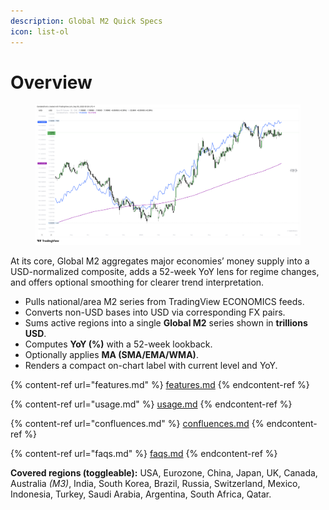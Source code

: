 ```yaml
---
description: Global M2 Quick Specs
icon: list-ol
---
```


# Overview

<figure><img src="../../.gitbook/assets/docs-global-m2-001.png" alt=""><figcaption></figcaption></figure>

At its core, Global M2 aggregates major economies’ money supply into a USD-normalized composite, adds a 52-week YoY lens for regime changes, and offers optional smoothing for clearer trend interpretation.

* Pulls national/area M2 series from TradingView ECONOMICS feeds.
* Converts non-USD bases into USD via corresponding FX pairs.
* Sums active regions into a single **Global M2** series shown in **trillions USD**.
* Computes **YoY (%)** with a 52-week lookback.
* Optionally applies **MA (SMA/EMA/WMA)**.
* Renders a compact on-chart label with current level and YoY.

{% content-ref url="features.md" %}
[features.md](features.md)
{% endcontent-ref %}

{% content-ref url="usage.md" %}
[usage.md](usage.md)
{% endcontent-ref %}

{% content-ref url="confluences.md" %}
[confluences.md](confluences.md)
{% endcontent-ref %}

{% content-ref url="faqs.md" %}
[faqs.md](faqs.md)
{% endcontent-ref %}

**Covered regions (toggleable):** USA, Eurozone, China, Japan, UK, Canada, Australia _(M3)_, India, South Korea, Brazil, Russia, Switzerland, Mexico, Indonesia, Turkey, Saudi Arabia, Argentina, South Africa, Qatar.

